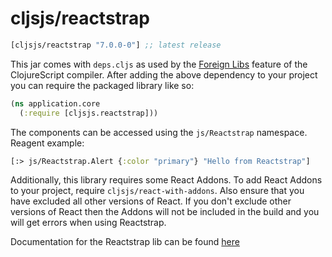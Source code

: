 # cljsjs/reactstrap

[](dependency)
```clojure
[cljsjs/reactstrap "7.0.0-0"] ;; latest release
```
[](/dependency)

This jar comes with `deps.cljs` as used by the [Foreign Libs][flibs] feature
of the ClojureScript compiler. After adding the above dependency to your project
you can require the packaged library like so:

```clojure
(ns application.core
  (:require [cljsjs.reactstrap]))
```

The components can be accessed using the `js/Reactstrap` namespace. Reagent example:

```clojure
[:> js/Reactstrap.Alert {:color "primary"} "Hello from Reactstrap"]
```

Additionally, this library requires some React Addons. To add React Addons to your project, require
`cljsjs/react-with-addons`. Also ensure that you have excluded all other versions of React. If you don't
exclude other versions of React then the Addons will not be included in the build and you will get
errors when using Reactstrap.

Documentation for the Reactstrap lib can be found [here](https://reactstrap.github.io/)

[flibs]: https://clojurescript.org/reference/packaging-foreign-deps
